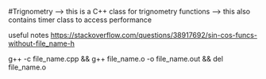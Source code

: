 #Trignometry
--> this is a C++ class for trignometry functions --> this also contains timer class to access performance

useful notes https://stackoverflow.com/questions/38917692/sin-cos-funcs-without-file_name-h

g++ -c file_name.cpp && g++ file_name.o -o file_name.out && del file_name.o